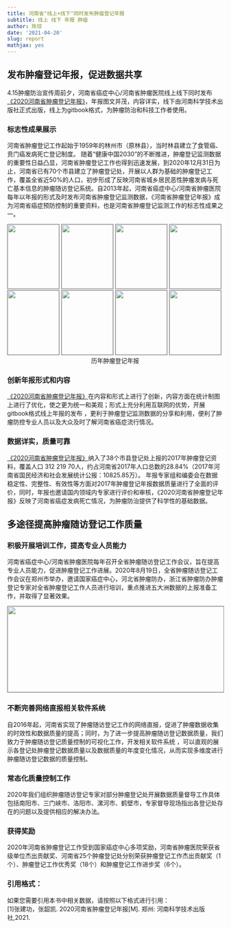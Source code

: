 ```yaml
---
title: 河南省"线上+线下"同时发布肿瘤登记年报
subtitle: 线上 线下 年报 肿瘤
author: 陈琼
date: '2021-04-20'
slug: report
mathjax: yes
---
```



## 发布肿瘤登记年报，促进数据共享
4.15肿瘤防治宣传周前夕，河南省癌症中心/河南省肿瘤医院线上线下同时发布[《2020河南省肿瘤登记年报》](http://www.anti-cancer.com.cn/Sites/ereport/2020/Index.html)，年报图文并茂，内容详实，线下由河南科学技术出版社正式出版，线上为gitbook格式，为肿瘤防治和科技工作者使用。

### 标志性成果展示
河南省肿瘤登记工作起始于1959年的林州市（原林县），当时林县建立了食管癌、贲门癌发病死亡登记制度。 随着“健康中国2030”的不断推进，肿瘤登记监测数据的重要性日益凸显，河南省肿瘤登记工作也得到迅速发展，到2020年12月31日为止，河南省已有70个市县建立了肿瘤登记处，开展以人群为基础的肿瘤登记工作，覆盖全省近50%的人口，初步形成了反映河南省城乡居民恶性肿瘤发病与死亡基本信息的肿瘤随访登记系统。自2013年起，河南省癌症中心/河南省肿瘤医院每年以年报的形式及时发布河南省肿瘤登记监测数据，《河南省肿瘤登记年报》成为河南省癌症预防控制的重要资料，也是河南省肿瘤登记监测工作的标志性成果之一。

<a href="http://www.anti-cancer.com.cn/Sites/ereport/2020/Index.html">
<img src="https://www.chenq.site/images/cover/2020.jpg" width="120" height="150" border="0" style="border:1px solid gray"/></a>
<img src="https://www.chenq.site/images/cover/2019.jpg" width="120" height="150" border="0" style="border:1px solid gray"/>
<img src="https://www.chenq.site/images/cover/2018.jpg" width="120" height="150" border="0" style="border:1px solid gray"/>
<img src="https://www.chenq.site/images/cover/2017.jpg" width="120" height="150" border="0" style="border:1px solid gray"/>
<img src="https://www.chenq.site/images/cover/2016.jpg" width="120" height="150"  border="0" style="border:1px solid gray"/>
<img src="https://www.chenq.site/images/cover/2015.jpg" width="120" height="150"  border="0" style="border:1px solid gray"/>
<img src="https://www.chenq.site/images/cover/2014.jpg" width="120" height="150"  border="0" style="border:1px solid gray"/>
<img src="https://www.chenq.site/images/cover/2013.jpg" width="120" height="150"  border="0" style="border:1px solid gray"/>
<center>历年肿瘤登记年报</center>

### 创新年报形式和内容
[《2020河南省肿瘤登记年报》](http://www.anti-cancer.com.cn/Sites/ereport/2020/Index.html)在内容和形式上进行了创新，内容方面在统计制图上进行了优化，使之更为统一和美观；形式上充分利用互联网的优势，开展gitbook格式线上年报的发布
，更利于肿瘤登记监测数据的分享和利用，便利了肿瘤防控专业人员以及大众及时了解河南省癌症流行情况。

### 数据详实，质量可靠
[《2020河南省肿瘤登记年报》](http://www.anti-cancer.com.cn/Sites/ereport/2020/Index.html)纳入了38个市县登记处上报的2017年肿瘤登记资料，覆盖人口 312 219 70人，约占河南省2017年人口总数的28.84%（2017年河南省国民经济和社会发展统计公报：10825.85万）。
年报专家组和编委会在数据稳定性、完整性、有效性等方面对2017年肿瘤登记年报数据质量进行了全面的评价，同时，年报也邀请国内领域内专家进行评价和审核，《2020河南省肿瘤登记年报》反映了河南省癌症发病死亡情况，为肿瘤防治提供了科学性的基础数据。

## 多途径提高肿瘤随访登记工作质量

### 积极开展培训工作，提高专业人员能力

河南省癌症中心/河南省肿瘤医院每年召开全省肿瘤随访登记工作会议，旨在提高专业人员能力，促进肿瘤登记工作进展。2020年8月19日，全省肿瘤随访登记工作会议在郑州市举办，邀请国家癌症中心，河北省肿瘤防办，浙江省肿瘤防办肿瘤登记专家对全省肿瘤登记工作人员进行培训，重点推进五大洲数据的上报准备工作，并取得了显著效果。

<img src="https://www.chenq.site/images/cn/2020meeting.png" width="600" height="200"  border="0" style="border:1px solid gray"/>

### 不断完善网络直报相关软件系统

自2016年起，河南省实现了肿瘤随访登记工作的网络直报，促进了肿瘤数据收集的时效性和数据质量的提高；同时，为了进一步提高肿瘤随访登记数据质量，我们致力于肿瘤随访登记质量控制的可视化工作，开发相关软件系统
，可以直观的展示各登记处肿瘤登记数据质量以及数据质量的年度变化情况，从而实现多维度进行肿瘤随访登记数据的质量控制。

### 常态化质量控制工作
2020年我们组织肿瘤随访登记专家对部分肿瘤登记处开展数据质量督导工作具体包括南阳市、三门峡市、洛阳市、漯河市、鹤壁市，专家督导现场指出各登记处存在的问题以及提供相应的解决办法。

### 获得奖励
2020年河南省肿瘤登记工作受到国家癌症中心多项奖励，河南省肿瘤医院荣获省级单位杰出贡献奖、河南省25个肿瘤登记处分别荣获肿瘤登记工作杰出贡献奖（1个）、肿瘤登记工作优秀奖（18个）和肿瘤登记工作进步奖（6个）。

### 引用格式：
如果您需要引用本书中相关数据，请按照以下格式进行引用：<br>
 [1]张建功，张韶凯. 2020河南省肿瘤登记年报[M]. 郑州: 河南科学技术出版社,2021.






